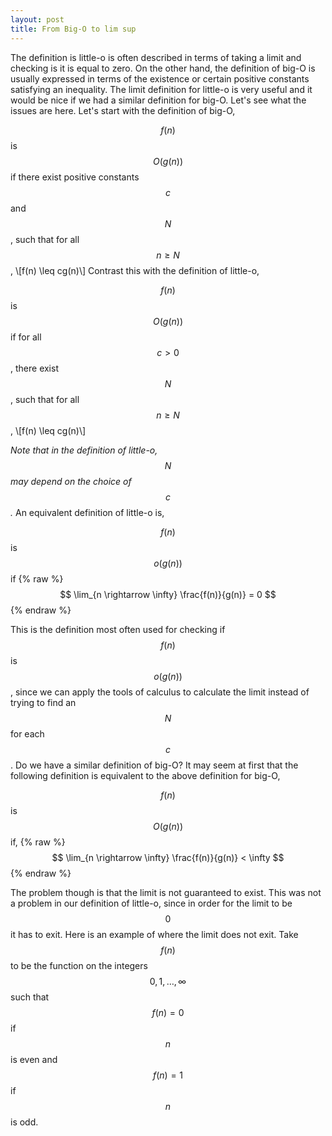 ```yaml
---
layout: post
title: From Big-O to lim sup
---
```

The definition is little-o is often described in terms of taking a limit and checking is it is equal to zero. On the other hand, the definition of big-O is usually expressed in terms of the existence or certain positive constants satisfying an inequality. The limit definition for little-o is very useful and it would be nice if we had a similar definition for big-O. Let's see what the issues are here. Let's start with the definition of big-O,

$$f(n)$$ is $$O(g(n))$$ if there exist positive constants $$c$$ and $$N$$, such that for all $$n \geq N$$, \\[f(n) \leq cg(n)\\] Contrast this with the definition of little-o,

$$f(n)$$ is $$O(g(n))$$ if for all $$c > 0$$, there exist $$N$$, such that for all $$n \geq N$$, \\[f(n) \leq cg(n)\\]

*Note that in the definition of little-o, $$N$$ may depend on the choice of $$c$$.*
An equivalent definition of little-o is,

$$f(n)$$ is $$o(g(n))$$ if
{% raw %}
$$
\lim_{n \rightarrow \infty} \frac{f(n)}{g(n)} = 0
$$
{% endraw %}

This is the definition most often used for checking if $$f(n)$$ is $$o(g(n))$$, since we can apply the tools of calculus to calculate the limit instead of trying to find an $$N$$ for each $$c$$. Do we have a similar definition of big-O? It may seem at first that the following definition is equivalent to the above definition for big-O,

$$f(n)$$ is $$O(g(n))$$ if,
{% raw %}
$$
\lim_{n \rightarrow \infty} \frac{f(n)}{g(n)} < \infty
$$
{% endraw %}

The problem though is that the limit is not guaranteed to exist. This was not a problem in our definition of little-o, since in order for the limit to be $$0$$ it has to exit. Here is an example of where the limit does not exit. Take $$f(n)$$ to be the function on the integers $${0,1, \ldots, \infty}$$ such that $$f(n)=0$$ if $$n$$ is even and $$f(n)=1$$ if $$n$$ is odd.
